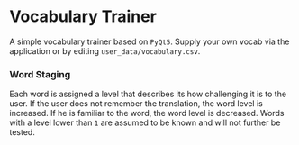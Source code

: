 # Vocabulary Trainer

A simple vocabulary trainer based on ```PyQt5```. Supply your own vocab via the application or by editing ```user_data/vocabulary.csv```.

### Word Staging

Each word is assigned a level that describes its how challenging it is to the user. If the user does not remember the translation, the word level is increased. If he is familiar to the word, the word level is decreased. Words with a level lower than ```1``` are assumed to be known and will not further be tested.